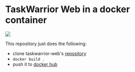 # TaskWarrior Web in a docker container


![](https://github.com/eyenx/docker-taskwarriorweb/workflows/build%20image/badge.svg)

This repository just does the following:

* clone taskwarrior-web's [repository](https://github.com/theunraveler/taskwarrior-web/)
* `docker build .`
* push it to [docker hub](https://hub.docker.com/r/eyenx/taskwarriorweb)

